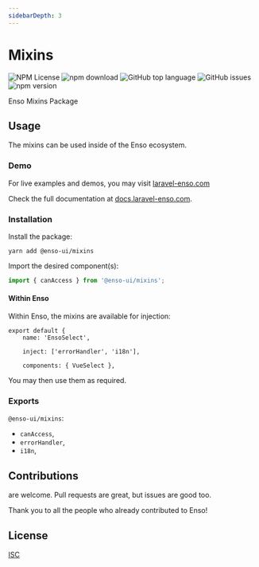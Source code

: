 ```yaml
---
sidebarDepth: 3
---
```


# Mixins

![NPM License](https://img.shields.io/npm/l/@enso-ui/mixins.svg)
![npm download](https://img.shields.io/npm/dm/@enso-ui/mixins.svg)
![GitHub top language](https://img.shields.io/github/languages/top/enso-ui/mixins.svg)
![GitHub issues](https://img.shields.io/github/issues/enso-ui/mixins.svg)
![npm version](https://img.shields.io/npm/v/@enso-ui/mixins.svg)

Enso Mixins Package

## Usage

The mixins can be used inside of the Enso ecosystem.

### Demo

For live examples and demos, you may visit [laravel-enso.com](https://www.laravel-enso.com)

Check the full documentation at  [docs.laravel-enso.com](https://docs.laravel-enso.com).

### Installation

Install the package:
```
yarn add @enso-ui/mixins
```
Import the desired component(s):
```js
import { canAccess } from '@enso-ui/mixins';
```

#### Within Enso

Within Enso, the mixins are available for injection:
```vue
export default {
    name: 'EnsoSelect',

    inject: ['errorHandler', 'i18n'],

    components: { VueSelect },
``` 

You may then use them as required.


### Exports

`@enso-ui/mixins`:
- `canAccess`, 
- `errorHandler`, 
- `i18n`, 


## Contributions

are welcome. Pull requests are great, 
but issues are good too.

Thank you to all the people who already contributed to Enso!

## License

[ISC](https://opensource.org/licenses/ISC)
